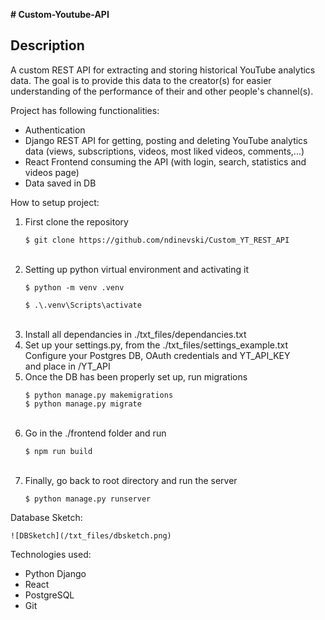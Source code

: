 **# Custom-Youtube-API**

## Description
A custom REST API for extracting and storing historical YouTube analytics data. The goal is to provide this data to the creator(s) for easier understanding of the performance of their and other people's channel(s).

Project has following functionalities:<br />
- Authentication<br />
- Django REST API for getting, posting and deleting YouTube analytics data (views, subscriptions, videos, most liked videos, comments,...)<br />
- React Frontend consuming the API (with login, search, statistics and videos page)<br />
- Data saved in DB<br />

How to setup project:<br />
 1. First clone the repository<br />
    ```
    $ git clone https://github.com/ndinevski/Custom_YT_REST_API
    ```
    <br />
 2. Setting up python virtual environment and activating it<br />
    ```
    $ python -m venv .venv
  
    $ .\.venv\Scripts\activate
    ```
    <br />
 3. Install all dependancies in ./txt_files/dependancies.txt <br />
 4. Set up your settings.py, from the ./txt_files/settings_example.txt<br />
       Configure your Postgres DB, OAuth credentials and YT_API_KEY<br />
       and place in /YT_API<br />
 5. Once the DB has been properly set up, run migrations<br />
    ```
    $ python manage.py makemigrations
    $ python manage.py migrate
    ```
    <br />
 6. Go in the ./frontend folder and run<br />
    ```
    $ npm run build
    ```
    <br />
 7. Finally, go back to root directory and run the server<br />
    ```
    $ python manage.py runserver
    ```

Database Sketch:
 ```
 ![DBSketch](/txt_files/dbsketch.png)
 ```

Technologies used:
 - Python Django
 - React
 - PostgreSQL
 - Git
